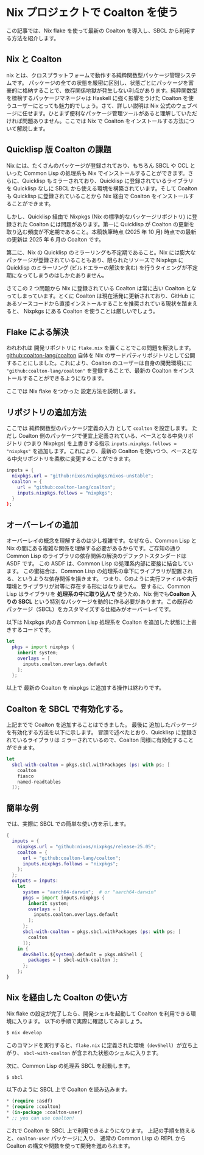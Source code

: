 # Nix プロジェクトで Coalton を使う

この記事では、Nix flake を使って最新の Coalton を導入し、SBCL から利用する方法を紹介します。

## Nix と Coalton

nix とは、クロスプラットフォームで動作する純粋関数型パッケージ管理システムです。
パッケージの全ての状態を厳密に区別し、状態ごとにパッケージを富豪的に格納することで、依存関係地獄が発生しない利点があります。純粋関数型を標榜するパッケージマネージャは Haskell に強く影響をうけた Coalton を使うユーザーにとっても魅力的でしょう。さて、詳しい説明は Nix 公式のウェブページに任せます。ひとまず便利なパッケージ管理ツールがあると理解していただければ問題ありません。ここでは Nix で Coalton をインストールする方法について解説します。

## Quicklisp 版 Coalton の課題

Nix には、たくさんのパッケージが登録されており、もちろん SBCL や CCL といった Common Lisp の処理系も Nix でインストールすることができます。さらに、Quicklisp もミラーされており、Quicklisp に登録されているライブラリを Quicklisp なしに SBCL から使える環境を構築されています。そして Coalton も Quicklisp に登録されていることから Nix 経由で Coalton をインストールすることができます。

しかし、Quicklisp 経由で Nixpkgs (Nix の標準的なパッケージリポジトリ) に登録された Coalton には問題があります。第一に Quicklisp が Coalton の更新を取り込む頻度が不定期であること。本稿執筆時点 (2025 年 10 月) 時点での最新の更新は 2025 年 6 月の Coalton です。

第二に、Nix の Quicklisp のミラーリングも不定期であること。Nix には膨大なパッケージが登録されていることもあり、限られたリソースで Nixpkgs に Quicklisp のミラーリング (ビルドエラーの解決を含む) を行うタイミングが不定期になってしまうのはしかたありません。

さてこの 2 つ問題から Nix に登録されている Coalton は常に古い Coalton となってしまっています。とくに Coalton は現在活発に更新されており、GitHub にあるソースコードから直接インストールすることを推奨されている現状を踏まえると、
Nixpkgs にある Coalton を使うことは厳しいでしょう。

## Flake による解決

われわれは 開発リポジトリに `flake.nix` を置くことでこの問題を解決します。
[github:coalton-lang/coalton](https://github.com/coalton-lang/coalton) 自体を Nix のサードパティリポジトリとして公開することにしました。これにより、Coalton のユーザーは自身の開発環境にに `"github:coalton-lang/coalton"` を登録することで、最新の Coalton をインストールすることができるようになります。

ここでは Nix flake をつかった 設定方法を説明します。

## リポジトリの追加方法

ここでは 純粋関数型のパッケージ定義の入力 として `coalton` を設定します。
ただし Coalton 側のパッケージで便宜上定義されている、ベースとなる中央リポジトリ (つまり Nixpkgs) を上書きする指示 `inputs.nixpkgs.follows = "nixpkgs"` を追加します。これにより、最新の Coalton を使いつつ、ベースとなる中央リポジトリを柔軟に変更することができます。

```nix
inputs = {
  nixpkgs.url = "github:nixos/nixpkgs/nixos-unstable";
  coalton = {
    url = "github:coalton-lang/coalton";
    inputs.nixpkgs.follows = "nixpkgs";
  }
};
```

## オーバーレイの追加

オーバーレイの概念を理解するのは少し複雑です。なぜなら、Common Lisp と Nix の間にある複雑な関係を理解する必要があるからです。ご存知の通り Common Lisp のライブラリの依存関係の解決のデファクトスタンダードは ASDF です。
この ASDF は、Common Lisp の処理系内部に密接に結合しています。
この蜜結合は、Common Lisp の処理系の傘下にライブラリが配置される、というような依存関係を描きます。
つまり、Cのように実行ファイルや実行環境とライブラリが対等に存在する形にはなりません。
要するに、Common Lisp はライブラリを **処理系の中に取り込んで** 使うため、Nix 側でも**Coalton 入りの SBCL** という特別なパッケージを動的に作る必要があります。この既存のパッケージ（SBCL）をカスタマイズする仕組みがオーバーレイです。

以下は Nixpkgs 内の各 Common Lisp 処理系を Coalton を追加した状態に上書きするコードです。

```nix
let
  pkgs = import nixpkgs {
    inherit system;
    overlays = [
      inputs.coalton.overlays.default
    ];
  };
```

以上で 最新の Coalton を nixpkgs に追加する操作は終わりです。

## Coalton を SBCL で有効化する。

上記までで Coalton を追加することはできました。
最後に 追加したパッケージを有効化する方法を以下に示します。
冒頭で述べたとおり、Quicklisp に登録されているライブラリは
ミラーされているので、Coalton 同様に有効化することができます。

```nix
let
  sbcl-with-coalton = pkgs.sbcl.withPackages (ps: with ps; [
    coalton
    fiasco
    named-readtables
  ]);
```

## 簡単な例

では、実際に SBCL での簡単な使い方を示します。

```nix
{
  inputs = {
    nixpkgs.url = "github:nixos/nixpkgs/release-25.05";
    coalton = {
      url = "github:coalton-lang/coalton";
      inputs.nixpkgs.follows = "nixpkgs";
    };
  };
  outputs = inputs:
    let
      system = "aarch64-darwin";  # or "aarch64-darwin"
      pkgs = import inputs.nixpkgs {
        inherit system;
        overlays = [
          inputs.coalton.overlays.default
        ];
      };
      sbcl-with-coalton = pkgs.sbcl.withPackages (ps: with ps; [
        coalton
      ]);
    in {
      devShells.${system}.default = pkgs.mkShell {
        packages = [ sbcl-with-coalton ];
      };
    };
}
```

## Nix を経由した Coalton の使い方

Nix flake の設定が完了したら、開発シェルを起動して Coalton を利用できる環境に入ります。
以下の手順で実際に確認してみましょう。

```sh
$ nix develop
```

このコマンドを実行すると、`flake.nix` に定義された環境（`devShell`）が立ち上がり、
`sbcl-with-coalton` が含まれた状態のシェルに入ります。

次に、Common Lisp の処理系 SBCL を起動します。


```sh
$ sbcl
```

以下のように SBCL 上で Coalton を読み込みます。

```lisp
* (require :asdf)
* (require :coalton)
* (in-package :coalton-user)
* ;; you can use coalton!
```

これで Coalton を SBCL 上で利用できるようになります。
上記の手順を終えると、`coalton-user` パッケージに入り、
通常の Common Lisp の REPL から Coalton の構文や関数を使って開発を進められます。

